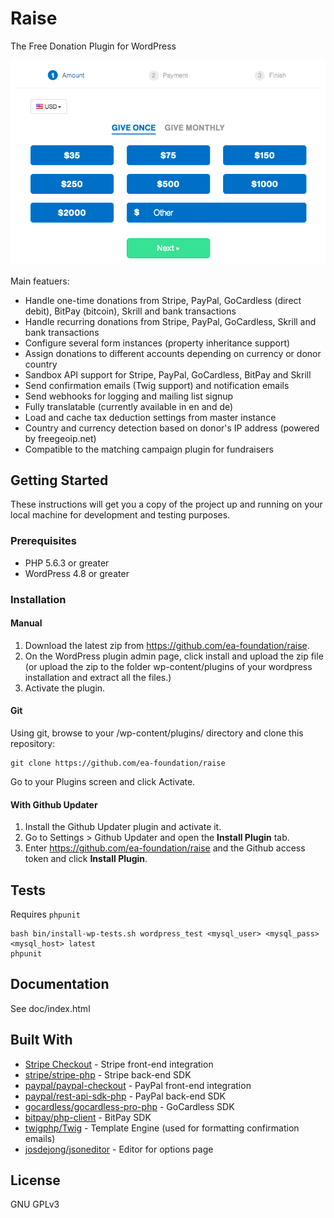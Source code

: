 # Raise
The Free Donation Plugin for WordPress

![Screenshot of Raise - The Free Donation Plugin for WordPress](/images/screenshot.png?raw=true)

Main featuers:
* Handle one-time donations from Stripe, PayPal, GoCardless (direct debit), BitPay (bitcoin), Skrill and bank transactions
* Handle recurring donations from Stripe, PayPal, GoCardless, Skrill and bank transactions
* Configure several form instances (property inheritance support)
* Assign donations to different accounts depending on currency or donor country
* Sandbox API support for Stripe, PayPal, GoCardless, BitPay and Skrill
* Send confirmation emails (Twig support) and notification emails
* Send webhooks for logging and mailing list signup
* Fully translatable (currently available in en and de)
* Load and cache tax deduction settings from master instance
* Country and currency detection based on donor's IP address (powered by freegeoip.net)
* Compatible to the matching campaign plugin for fundraisers

## Getting Started

These instructions will get you a copy of the project up and running on your local machine for development and testing purposes.

### Prerequisites

* PHP 5.6.3 or greater
* WordPress 4.8 or greater

### Installation

#### Manual

1. Download the latest zip from https://github.com/ea-foundation/raise.
2. On the WordPress plugin admin page, click install and upload the zip file (or upload the zip to the folder wp-content/plugins of your wordpress installation and extract all the files.)
3. Activate the plugin.

#### Git

Using git, browse to your /wp-content/plugins/ directory and clone this repository:

```
git clone https://github.com/ea-foundation/raise
```

Go to your Plugins screen and click Activate.

#### With Github Updater

1. Install the Github Updater plugin and activate it.
2. Go to Settings > Github Updater and open the **Install Plugin** tab.
3. Enter https://github.com/ea-foundation/raise and the Github access token and click **Install Plugin**.

## Tests

Requires `phpunit`

```
bash bin/install-wp-tests.sh wordpress_test <mysql_user> <mysql_pass> <mysql_host> latest
phpunit
```

## Documentation

See doc/index.html

## Built With

* [Stripe Checkout](https://stripe.com/checkout) - Stripe front-end integration
* [stripe/stripe-php](https://github.com/stripe/stripe-php) - Stripe back-end SDK
* [paypal/paypal-checkout](https://github.com/paypal/paypal-checkout) - PayPal front-end integration
* [paypal/rest-api-sdk-php](https://github.com/paypal/rest-api-sdk-php) - PayPal back-end SDK
* [gocardless/gocardless-pro-php](https://github.com/gocardless/gocardless-pro-php) - GoCardless SDK
* [bitpay/php-client](https://github.com/bitpay/php-client) - BitPay SDK
* [twigphp/Twig](https://github.com/twigphp/twig) - Template Engine (used for formatting confirmation emails)
* [josdejong/jsoneditor](https://github.com/josdejong/jsoneditor) - Editor for options page

## License

GNU GPLv3

